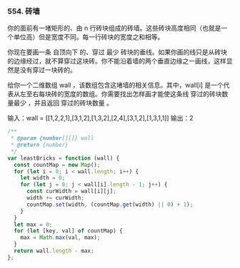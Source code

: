 ### 554. 砖墙

你的面前有一堵矩形的、由 n 行砖块组成的砖墙。这些砖块高度相同（也就是一个单位高）但是宽度不同。每一行砖块的宽度之和相等。

你现在要画一条 自顶向下 的、穿过 最少 砖块的垂线。如果你画的线只是从砖块的边缘经过，就不算穿过这块砖。你不能沿着墙的两个垂直边缘之一画线，这样显然是没有穿过一块砖的。

给你一个二维数组 wall ，该数组包含这堵墙的相关信息。其中，wall[i] 是一个代表从左至右每块砖的宽度的数组。你需要找出怎样画才能使这条线 穿过的砖块数量最少 ，并且返回 穿过的砖块数量 。

输入：wall = [[1,2,2,1],[3,1,2],[1,3,2],[2,4],[3,1,2],[1,3,1,1]]
输出：2

```js
/**
 * @param {number[][]} wall
 * @return {number}
 */
var leastBricks = function (wall) {
  const countMap = new Map();
  for (let i = 0; i < wall.length; i++) {
    let width = 0;
    for (let j = 0; j < wall[i].length - 1; j++) {
      const curWidth = wall[i][j];
      width += curWidth;
      countMap.set(width, (countMap.get(width) || 0) + 1);
    }
  }
  let max = 0;
  for (let [key, val] of countMap) {
    max = Math.max(val, max);
  }
  return wall.length - max;
};
```
